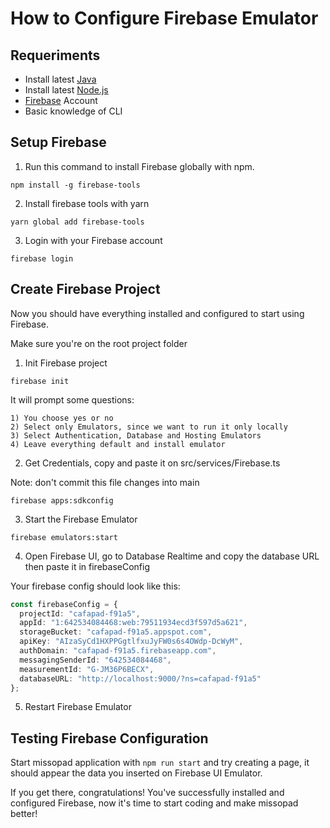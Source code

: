# How to Configure Firebase Emulator

## Requeriments

- Install latest [Java](https://www.java.com/it/download/)
- Install latest [Node.js](https://nodejs.org/en/)
- [Firebase](https://firebase.google.com/?hl=pt) Account 
- Basic knowledge of CLI

## Setup Firebase

1) Run this command to install Firebase globally with npm.

```
npm install -g firebase-tools
```

2) Install firebase tools with yarn

```
yarn global add firebase-tools
```

3) Login with your Firebase account

```
firebase login
```

## Create Firebase Project

Now you should have everything installed and configured to start using Firebase.

Make sure you're on the root project folder

1) Init Firebase project

```
firebase init
```

It will prompt some questions:

    1) You choose yes or no
    2) Select only Emulators, since we want to run it only locally
    3) Select Authentication, Database and Hosting Emulators
    4) Leave everything default and install emulator

2) Get Credentials, copy and paste it on src/services/Firebase.ts

Note: don't commit this file changes into main

```
firebase apps:sdkconfig
```

3) Start the Firebase Emulator

```
firebase emulators:start
```

4) Open Firebase UI, go to Database Realtime and copy the database URL then paste it in firebaseConfig

Your firebase config should look like this:

```ts
const firebaseConfig = {
  projectId: "cafapad-f91a5",
  appId: "1:642534084468:web:79511934ecd3f597d5a621",
  storageBucket: "cafapad-f91a5.appspot.com",
  apiKey: "AIzaSyCd1HXPPGgtlfxuJyFW0s6s4OWdp-DcWyM",
  authDomain: "cafapad-f91a5.firebaseapp.com",
  messagingSenderId: "642534084468",
  measurementId: "G-JM36P6BECX",  
  databaseURL: "http://localhost:9000/?ns=cafapad-f91a5"
};
```

5) Restart Firebase Emulator

## Testing Firebase Configuration

Start missopad application with `npm run start` and try creating a page, it should appear the data you inserted on Firebase UI Emulator.

If you get there, congratulations! You've successfully installed and configured Firebase, now it's time to start coding and make missopad better!
